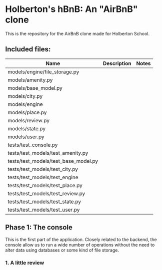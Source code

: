 # Holberton's hBnB: An "AirBnB" clone
This is the repository for the AirBnB clone made for Holberton School.

## Included files:
|Name | Description | Notes   |
|-----|-------------|---------|
| models/engine/file_storage.py| |   |
| models/amenity.py  |   |   |
| models/base_model.py |   |   |
| models/city.py |   |   |
| models/engine |   |   |
| models/place.py |   |   |
| models/review.py |   |   |
| models/state.py |   |   |
| models/user.py |   |   |
| tests/test_console.py |   |   |
| tests/test_models/test_amenity.py |   |   |
| tests/test_models/test_base_model.py |   |   |
| tests/test_models/test_city.py |   |   |
| tests/test_models/test_engine |   |   |
| tests/test_models/test_place.py |   |   |
| tests/test_models/test_review.py |   |   |
| tests/test_models/test_state.py |   |   |
| tests/test_models/test_user.py |   |   |

## Phase 1: The console
This is the first part of the application. Closely related to the backend, the console allow us to run
a wide number of operations without the need to alter data using databases or some kind of file storage.

### 1. A little review


